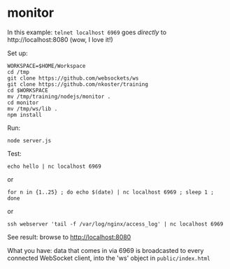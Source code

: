 # monitor

In this example: `telnet localhost 6969` goes _directly_ to http://localhost:8080 (wow, I love it!)

Set up:

    WORKSPACE=$HOME/Workspace
    cd /tmp
    git clone https://github.com/websockets/ws
    git clone https://github.com/nkoster/training
    cd $WORKSPACE
    mv /tmp/training/nodejs/monitor .
    cd monitor
    mv /tmp/ws/lib .
    npm install

Run:

    node server.js

Test:

    echo hello | nc localhost 6969

or

    for n in {1..25} ; do echo $(date) | nc localhost 6969 ; sleep 1 ; done

or

    ssh webserver 'tail -f /var/log/nginx/access_log' | nc localhost 6969

See result: browse to [http://localhost:8080](http://localhost:8080)

What you have: data that comes in via 6969 is broadcasted to every connected WebSocket client, into the 'ws' object in  `public/index.html`
